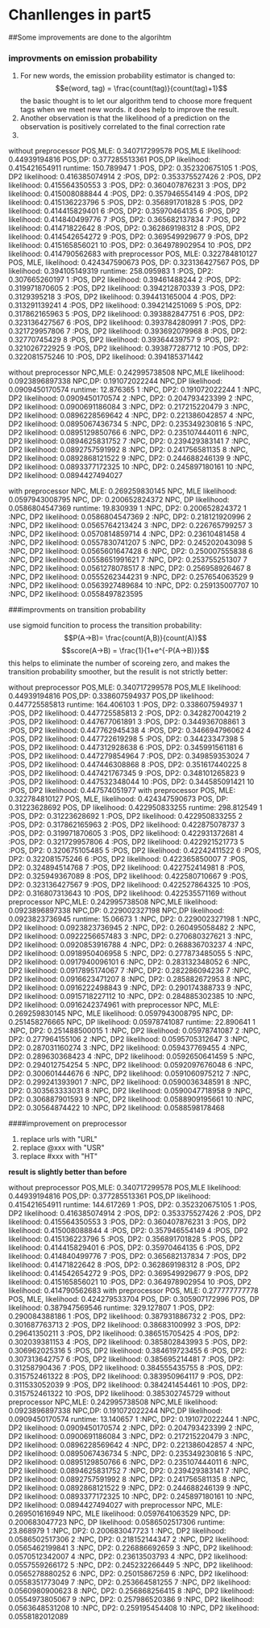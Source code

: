 # Chanllenges in part5

##Some improvements are done to the algorihtm

### improvments on emission probability

1. For new words, the emission probability estimator is changed to:
$$e(word, tag) = \frac{count(tag)}{count(tag)+1}$$
the basic thought is to let our algorithm tend to choose more frequent tags when we meet new words. it does help to improve the result.
2. Another observation is that the likelihood of a prediction on the observation is positively correlated to the final correction rate
3. 

without preprocessor
POS,MLE: 0.340717299578
POS,MLE likelihood: 0.44939194816
POS,DP: 0.377285513361
POS,DP likelihood: 0.415421654911
runtime: 150.789947
1 :POS, DP2: 0.352320675105
1 :POS, DP2 likelihood: 0.416385074914
2 :POS, DP2: 0.353375527426
2 :POS, DP2 likelihood: 0.415564350553
3 :POS, DP2: 0.360407876231
3 :POS, DP2 likelihood: 0.415008088844
4 :POS, DP2: 0.357946554149
4 :POS, DP2 likelihood: 0.415136223796
5 :POS, DP2: 0.356891701828
5 :POS, DP2 likelihood: 0.414415829401
6 :POS, DP2: 0.35970464135
6 :POS, DP2 likelihood: 0.414840499776
7 :POS, DP2: 0.365682137834
7 :POS, DP2 likelihood: 0.41471822642
8 :POS, DP2: 0.362869198312
8 :POS, DP2 likelihood: 0.414542654272
9 :POS, DP2: 0.369549929677
9 :POS, DP2 likelihood: 0.415165856021
10 :POS, DP2: 0.364978902954
10 :POS, DP2 likelihood: 0.414790562683
with preprocessor
POS, MLE: 0.322784810127
POS, MLE, likelihood: 0.424347590673
POS, DP: 0.323136427567
POS, DP likelihood: 0.394105149319
runtime: 258.095983
1 :POS, DP2: 0.307665260197
1 :POS, DP2 likelihood: 0.39461488244
2 :POS, DP2: 0.319971870605
2 :POS, DP2 likelihood: 0.394212870339
3 :POS, DP2: 0.3129395218
3 :POS, DP2 likelihood: 0.394413165004
4 :POS, DP2: 0.313291139241
4 :POS, DP2 likelihood: 0.394214251069
5 :POS, DP2: 0.317862165963
5 :POS, DP2 likelihood: 0.393882847751
6 :POS, DP2: 0.323136427567
6 :POS, DP2 likelihood: 0.393784280991
7 :POS, DP2: 0.321729957806
7 :POS, DP2 likelihood: 0.393692079968
8 :POS, DP2: 0.32770745429
8 :POS, DP2 likelihood: 0.39364439757
9 :POS, DP2: 0.321026722925
9 :POS, DP2 likelihood: 0.393877287712
10 :POS, DP2: 0.322081575246
10 :POS, DP2 likelihood: 0.394185371442

without preprocessor
NPC,MLE: 0.242995738508
NPC,MLE likelihood: 0.0923896897338
NPC,DP: 0.191072022244
NPC,DP likelihood: 0.0909450170574
runtime: 12.876365
1 :NPC, DP2: 0.191072022244
1 :NPC, DP2 likelihood: 0.0909450170574
2 :NPC, DP2: 0.204793423399
2 :NPC, DP2 likelihood: 0.0900691186084
3 :NPC, DP2: 0.217215220479
3 :NPC, DP2 likelihood: 0.0896228569642
4 :NPC, DP2: 0.221386042857
4 :NPC, DP2 likelihood: 0.0895067436734
5 :NPC, DP2: 0.235349230816
5 :NPC, DP2 likelihood: 0.0895129850766
6 :NPC, DP2: 0.235107444011
6 :NPC, DP2 likelihood: 0.0894625831752
7 :NPC, DP2: 0.239429383141
7 :NPC, DP2 likelihood: 0.0892757591992
8 :NPC, DP2: 0.241756581135
8 :NPC, DP2 likelihood: 0.0892868121522
9 :NPC, DP2: 0.244688246139
9 :NPC, DP2 likelihood: 0.0893377172325
10 :NPC, DP2: 0.245897180161
10 :NPC, DP2 likelihood: 0.0894427494027

with preprocessor
NPC, MLE: 0.269259830145
NPC, MLE likelihood: 0.0597943008795
NPC, DP: 0.200652824372
NPC, DP likelihood: 0.0586804547369
runtime: 19.830939
1 :NPC, DP2: 0.200652824372
1 :NPC, DP2 likelihood: 0.0586804547369
2 :NPC, DP2: 0.218121920996
2 :NPC, DP2 likelihood: 0.0565764213424
3 :NPC, DP2: 0.226765799257
3 :NPC, DP2 likelihood: 0.0570814859714
4 :NPC, DP2: 0.23610481458
4 :NPC, DP2 likelihood: 0.0557830741207
5 :NPC, DP2: 0.245202043098
5 :NPC, DP2 likelihood: 0.0565601647428
6 :NPC, DP2: 0.250007555838
6 :NPC, DP2 likelihood: 0.0558651991621
7 :NPC, DP2: 0.253755251307
7 :NPC, DP2 likelihood: 0.0561278078517
8 :NPC, DP2: 0.256958926467
8 :NPC, DP2 likelihood: 0.0555262344231
9 :NPC, DP2: 0.257654063529
9 :NPC, DP2 likelihood: 0.0563927489684
10 :NPC, DP2: 0.259135007707
10 :NPC, DP2 likelihood: 0.0558497823595


###improvments on transition probability

use sigmoid funcition to process the transition probability:
$$P(A->B)= \frac{count(A,B)}{count(A)}$$
$$score(A->B) = \frac{1}{1+e^{-P(A->B)}}$$
this helps to eliminate the number of scoreing zero, and makes the transition probability smoother, but the resulit is not strictly better:

without preprocessor
POS,MLE: 0.340717299578
POS,MLE likelihood: 0.44939194816
POS,DP: 0.338607594937
POS,DP likelihood: 0.447725585813
runtime: 164.406103
1 :POS, DP2: 0.338607594937
1 :POS, DP2 likelihood: 0.447725585813
2 :POS, DP2: 0.342827004219
2 :POS, DP2 likelihood: 0.447677061891
3 :POS, DP2: 0.344936708861
3 :POS, DP2 likelihood: 0.447762945438
4 :POS, DP2: 0.346694796062
4 :POS, DP2 likelihood: 0.447722619298
5 :POS, DP2: 0.34423347398
5 :POS, DP2 likelihood: 0.447312928638
6 :POS, DP2: 0.345991561181
6 :POS, DP2 likelihood: 0.447279854964
7 :POS, DP2: 0.349859353024
7 :POS, DP2 likelihood: 0.447446308868
8 :POS, DP2: 0.351617440225
8 :POS, DP2 likelihood: 0.447421767345
9 :POS, DP2: 0.348101265823
9 :POS, DP2 likelihood: 0.447532348044
10 :POS, DP2: 0.344585091421
10 :POS, DP2 likelihood: 0.447574051977
with preprocessor
POS, MLE: 0.322784810127
POS, MLE, likelihood: 0.424347590673
POS, DP: 0.31223628692
POS, DP likelihood: 0.422950833255
runtime: 298.812549
1 :POS, DP2: 0.31223628692
1 :POS, DP2 likelihood: 0.422950833255
2 :POS, DP2: 0.317862165963
2 :POS, DP2 likelihood: 0.422875078737
3 :POS, DP2: 0.319971870605
3 :POS, DP2 likelihood: 0.422931372681
4 :POS, DP2: 0.321729957806
4 :POS, DP2 likelihood: 0.422921521773
5 :POS, DP2: 0.320675105485
5 :POS, DP2 likelihood: 0.42242411522
6 :POS, DP2: 0.322081575246
6 :POS, DP2 likelihood: 0.422365850007
7 :POS, DP2: 0.324894514768
7 :POS, DP2 likelihood: 0.422752414981
8 :POS, DP2: 0.325949367089
8 :POS, DP2 likelihood: 0.422580710667
9 :POS, DP2: 0.323136427567
9 :POS, DP2 likelihood: 0.422527864325
10 :POS, DP2: 0.316807313643
10 :POS, DP2 likelihood: 0.422535571169
without preprocessor
NPC,MLE: 0.242995738508
NPC,MLE likelihood: 0.0923896897338
NPC,DP: 0.229002327198
NPC,DP likelihood: 0.0923823736945
runtime: 15.06673
1 :NPC, DP2: 0.229002327198
1 :NPC, DP2 likelihood: 0.0923823736945
2 :NPC, DP2: 0.260495058482
2 :NPC, DP2 likelihood: 0.0922256657483
3 :NPC, DP2: 0.270680327621
3 :NPC, DP2 likelihood: 0.0920853916788
4 :NPC, DP2: 0.268836703237
4 :NPC, DP2 likelihood: 0.0918950406958
5 :NPC, DP2: 0.277873485055
5 :NPC, DP2 likelihood: 0.0917940096101
6 :NPC, DP2: 0.283132348052
6 :NPC, DP2 likelihood: 0.0917895174067
7 :NPC, DP2: 0.282286094236
7 :NPC, DP2 likelihood: 0.0916623471207
8 :NPC, DP2: 0.285882672953
8 :NPC, DP2 likelihood: 0.0916222498843
9 :NPC, DP2: 0.290174388733
9 :NPC, DP2 likelihood: 0.0915718227112
10 :NPC, DP2: 0.284885302385
10 :NPC, DP2 likelihood: 0.0916242374961
with preprocessor
NPC, MLE: 0.269259830145
NPC, MLE likelihood: 0.0597943008795
NPC, DP: 0.251458276665
NPC, DP likelihood: 0.05978741087
runtime: 22.890641
1 :NPC, DP2: 0.251488500015
1 :NPC, DP2 likelihood: 0.05978741087
2 :NPC, DP2: 0.277964155106
2 :NPC, DP2 likelihood: 0.0595705312647
3 :NPC, DP2: 0.287031160274
3 :NPC, DP2 likelihood: 0.059437769455
4 :NPC, DP2: 0.289630368423
4 :NPC, DP2 likelihood: 0.0592650641459
5 :NPC, DP2: 0.294012754254
5 :NPC, DP2 likelihood: 0.0592097676048
6 :NPC, DP2: 0.300601444676
6 :NPC, DP2 likelihood: 0.0591060975212
7 :NPC, DP2: 0.299241393901
7 :NPC, DP2 likelihood: 0.0590036348591
8 :NPC, DP2: 0.303563333031
8 :NPC, DP2 likelihood: 0.0590047718958
9 :NPC, DP2: 0.306887901593
9 :NPC, DP2 likelihood: 0.0588909195661
10 :NPC, DP2: 0.30564874422
10 :NPC, DP2 likelihood: 0.0588598178468

####improvement on preprocessor
1. replace urls with "URL"
2. replace @xxx with "USR"
3. replace #xxx with "HT"

**result is slightly better than before**

without preprocessor
POS,MLE: 0.340717299578
POS,MLE likelihood: 0.44939194816
POS,DP: 0.377285513361
POS,DP likelihood: 0.415421654911
runtime: 144.617269
1 :POS, DP2: 0.352320675105
1 :POS, DP2 likelihood: 0.416385074914
2 :POS, DP2: 0.353375527426
2 :POS, DP2 likelihood: 0.415564350553
3 :POS, DP2: 0.360407876231
3 :POS, DP2 likelihood: 0.415008088844
4 :POS, DP2: 0.357946554149
4 :POS, DP2 likelihood: 0.415136223796
5 :POS, DP2: 0.356891701828
5 :POS, DP2 likelihood: 0.414415829401
6 :POS, DP2: 0.35970464135
6 :POS, DP2 likelihood: 0.414840499776
7 :POS, DP2: 0.365682137834
7 :POS, DP2 likelihood: 0.41471822642
8 :POS, DP2: 0.362869198312
8 :POS, DP2 likelihood: 0.414542654272
9 :POS, DP2: 0.369549929677
9 :POS, DP2 likelihood: 0.415165856021
10 :POS, DP2: 0.364978902954
10 :POS, DP2 likelihood: 0.414790562683
with preprocessor
POS, MLE: 0.277777777778
POS, MLE, likelihood: 0.424279533704
POS, DP: 0.305907172996
POS, DP likelihood: 0.387947569546
runtime: 329.127807
1 :POS, DP2: 0.290084388186
1 :POS, DP2 likelihood: 0.387931886732
2 :POS, DP2: 0.301687763713
2 :POS, DP2 likelihood: 0.38683100992
3 :POS, DP2: 0.29641350211
3 :POS, DP2 likelihood: 0.386515705425
4 :POS, DP2: 0.302039381153
4 :POS, DP2 likelihood: 0.385802843993
5 :POS, DP2: 0.306962025316
5 :POS, DP2 likelihood: 0.384619723455
6 :POS, DP2: 0.307313642757
6 :POS, DP2 likelihood: 0.385695214481
7 :POS, DP2: 0.31258790436
7 :POS, DP2 likelihood: 0.384555435755
8 :POS, DP2: 0.315752461322
8 :POS, DP2 likelihood: 0.383950964117
9 :POS, DP2: 0.311533052039
9 :POS, DP2 likelihood: 0.384241454461
10 :POS, DP2: 0.315752461322
10 :POS, DP2 likelihood: 0.385302745729
without preprocessor
NPC,MLE: 0.242995738508
NPC,MLE likelihood: 0.0923896897338
NPC,DP: 0.191072022244
NPC,DP likelihood: 0.0909450170574
runtime: 13.140657
1 :NPC, DP2: 0.191072022244
1 :NPC, DP2 likelihood: 0.0909450170574
2 :NPC, DP2: 0.204793423399
2 :NPC, DP2 likelihood: 0.0900691186084
3 :NPC, DP2: 0.217215220479
3 :NPC, DP2 likelihood: 0.0896228569642
4 :NPC, DP2: 0.221386042857
4 :NPC, DP2 likelihood: 0.0895067436734
5 :NPC, DP2: 0.235349230816
5 :NPC, DP2 likelihood: 0.0895129850766
6 :NPC, DP2: 0.235107444011
6 :NPC, DP2 likelihood: 0.0894625831752
7 :NPC, DP2: 0.239429383141
7 :NPC, DP2 likelihood: 0.0892757591992
8 :NPC, DP2: 0.241756581135
8 :NPC, DP2 likelihood: 0.0892868121522
9 :NPC, DP2: 0.244688246139
9 :NPC, DP2 likelihood: 0.0893377172325
10 :NPC, DP2: 0.245897180161
10 :NPC, DP2 likelihood: 0.0894427494027
with preprocessor
NPC, MLE: 0.269501616949
NPC, MLE likelihood: 0.0597641063529
NPC, DP: 0.200683047723
NPC, DP likelihood: 0.0586502517306
runtime: 23.868979
1 :NPC, DP2: 0.200683047723
1 :NPC, DP2 likelihood: 0.0586502517306
2 :NPC, DP2: 0.218152144347
2 :NPC, DP2 likelihood: 0.0565462199841
3 :NPC, DP2: 0.226886692659
3 :NPC, DP2 likelihood: 0.0570512342007
4 :NPC, DP2: 0.23613503793
4 :NPC, DP2 likelihood: 0.0557559266172
5 :NPC, DP2: 0.245232266449
5 :NPC, DP2 likelihood: 0.0565278880252
6 :NPC, DP2: 0.25015867259
6 :NPC, DP2 likelihood: 0.0558351773049
7 :NPC, DP2: 0.253664581255
7 :NPC, DP2 likelihood: 0.0560980900623
8 :NPC, DP2: 0.256868256415
8 :NPC, DP2 likelihood: 0.0554973805067
9 :NPC, DP2: 0.257986520386
9 :NPC, DP2 likelihood: 0.0563648531208
10 :NPC, DP2: 0.259195454408
10 :NPC, DP2 likelihood: 0.0558182012089